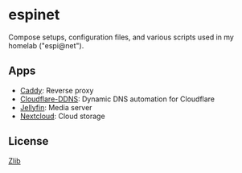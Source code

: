 # espinet

Compose setups, configuration files, and various scripts used in my homelab ("espi@net").

## Apps

- [Caddy](./apps/caddy/): Reverse proxy
- [Cloudflare-DDNS](./apps/cloudflare-ddns/): Dynamic DNS automation for Cloudflare
- [Jellyfin](./apps/jellyfin/): Media server
- [Nextcloud](./apps/nextcloud/): Cloud storage

## License

[Zlib][license]

[license]: LICENSE.md "Zlib"
